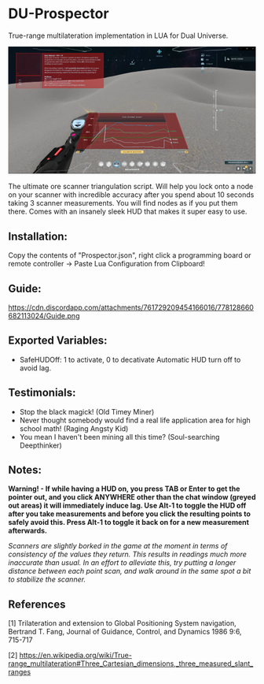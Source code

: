 # DU-Prospector
True-range multilateration implementation in LUA for Dual Universe. 

![Example](https://github.com/d6rks1lv3rz3r0/DU-Prospector/raw/main/ProspectorHUD.png)

The ultimate ore scanner triangulation script. Will help you lock onto a node on your scanner with incredible accuracy after you spend about 10 seconds taking 3 scanner measurements. You will find nodes as if you put them there. Comes with an insanely sleek HUD that makes it super easy to use. 

## Installation: 
Copy the contents of "Prospector.json", right click a programming board or remote controller -> Paste Lua Configuration from Clipboard!

## Guide: 
https://cdn.discordapp.com/attachments/761729209454166016/778128660682113024/Guide.png

## Exported Variables:
- SafeHUDOff: 1 to activate, 0 to decativate Automatic HUD turn off to avoid lag.

## Testimonials:
- Stop the black magick! (Old Timey Miner)
- Never thought somebody would find a real life application area for high school math! (Raging Angsty Kid)
- You mean I haven't been mining all this time? (Soul-searching Deepthinker)

## Notes:
**Warning! -  If while having a HUD on, you press TAB or Enter to get the pointer out, and you click ANYWHERE other than the chat window (greyed out areas) it will immediately induce lag. Use Alt-1 to toggle the HUD off after you take measurements and before you click the resulting points to safely avoid this. Press Alt-1 to toggle it back on for a new measurement afterwards.**

*Scanners are slightly borked in the game at the moment in terms of  consistency of the values they return. This results in readings much more inaccurate than usual. In an effort to alleviate this, try putting a longer distance between each point scan, and walk around in the same spot a bit to stabilize the scanner.*

## References
[1] Trilateration and extension to Global Positioning System navigation, Bertrand T. Fang, Journal of Guidance, Control, and Dynamics 1986 9:6, 715-717

[2] https://en.wikipedia.org/wiki/True-range_multilateration#Three_Cartesian_dimensions,_three_measured_slant_ranges
